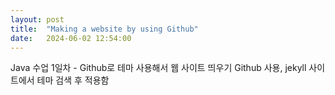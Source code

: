 ```yaml
---
layout: post
title:  "Making a website by using Github"
date:   2024-06-02 12:54:00
---
```

Java 수업 1일차 - Github로 테마 사용해서 웹 사이트 띄우기
Github 사용, jekyll 사이트에서 테마 검색 후 적용함